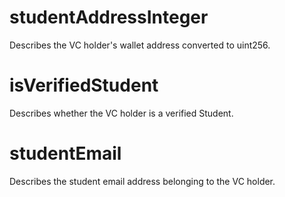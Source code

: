 # studentAddressInteger

Describes the VC holder's wallet address converted to uint256.

# isVerifiedStudent

Describes whether the VC holder is a verified Student.

# studentEmail

Describes the student email address belonging to the VC holder.
